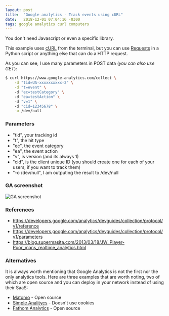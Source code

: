 ```yaml
---
layout: post
title:  "Google analytics - Track events using cURL"
date:   2018-12-01 07:04:16 -0300
tags: google analytics curl computers 
---
```

You don't need Javascript or even a specific library.

This example uses [cURL](https://curl.haxx.se/) from the terminal, but you can use [Requests](http://docs.python-requests.org/en/master/) in a Python script or anything else that can do a HTTP request. 

As you can see, I use many parameters in POST data (_you can also use GET_):
```bash
$ curl https://www.google-analytics.com/collect \
    -d "tid=UA-xxxxxxxxxx-2" \
    -d "t=event" \ 
    -d "ec=testCategory" \ 
    -d "ea=testAction" \ 
    -d "v=1" \ 
    -d "cid=12345678" \
    -o /dev/null
```

### Parameters
* "tid", your tracking id
* "t", the hit type
* "ec", the event category
* "ea", the event action
* "v", is version (and its always 1)
* "cid", is the client unique ID (you should create one for each of your users, if you want to track them)
* "-o /dev/null", I am outputing the result to /dev/null

### GA screenshot
![GA screenshot](https://blog.supermasita.com/assets/posts_pics/2018-12-01-GOOGLE_ANALYTICS-Track_events_using_cURL.pic01.png)


### References
* <https://developers.google.com/analytics/devguides/collection/protocol/v1/reference>
* <https://developers.google.com/analytics/devguides/collection/protocol/v1/parameters>
* <https://blog.supermasita.com/2013/03/18/JW_Player-Poor_mans_realtime_analytics.html>

### Alternatives
It is always worth mentioning that Google Analytics is not the first nor the only analytics tools. Here are three examples that are worth noting, two of which are open source and you can deploy in your network instead of using their SaaS:
* [Matomo](https://matomo.org/) - Open source
* [Simple Analitycs](https://simpleanalytics.io/) - Doesn't use cookies
* [Fathom Analytics](https://usefathom.com/) - Open source
